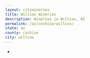 ```yaml
---
layout: citywineries
title: Willcox Wineries
description: Wineries in Willcox, AZ
permalink: /az/cochise/willcox/
state: az
county: cochise
city: willcox
---
```

-
